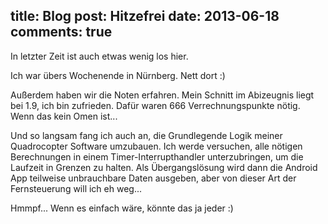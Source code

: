 title: Blog
post: Hitzefrei
date: 2013-06-18
comments: true
---

In letzter Zeit ist auch etwas wenig los hier.

Ich war übers Wochenende in Nürnberg. Nett dort :)

Außerdem haben wir die Noten erfahren. Mein Schnitt im Abizeugnis liegt bei 1.9, ich bin zufrieden. Dafür waren 666 Verrechnungspunkte nötig. Wenn das kein Omen ist...

Und so langsam fang ich auch an, die Grundlegende Logik meiner Quadrocopter Software umzubauen. Ich werde versuchen, alle nötigen Berechnungen in einem Timer-Interrupthandler unterzubringen, um die Laufzeit in Grenzen zu halten. Als Übergangslösung wird dann die Android App teilweise unbrauchbare Daten ausgeben, aber von dieser Art der Fernsteuerung will ich eh weg...

Hmmpf... Wenn es einfach wäre, könnte das ja jeder :)
